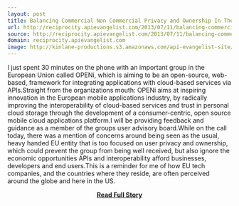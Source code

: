 ```yaml
---
layout: post
title: Balancing Commercial Non Commercial Privacy and Ownership In The World of APIs
url: http://reciprocity.apievangelist.com/2013/07/11/balancing-commercial-non-commercial-privacy-and-ownership-in-the-world-of-apis/
source: http://reciprocity.apievangelist.com/2013/07/11/balancing-commercial-non-commercial-privacy-and-ownership-in-the-world-of-apis/
domain: reciprocity.apievangelist.com
image: http://kinlane-productions.s3.amazonaws.com/api-evangelist-site/blog/openi-logo.png
---
```


<p>I just spent 30 minutes on the phone with an important group in the European Union called OPENi, which is aiming to be an open-source, web-based, framework for integrating applications with cloud-based services via APIs.Straight from the organizations mouth: OPENi aims at inspiring innovation in the European mobile applications industry, by radically improving the interoperability of cloud-based services and trust in personal cloud storage through the development of a consumer-centric, open source mobile cloud applications platform.I will be providing feedback and guidance as a member of the groups user advisory board.While on the call today, there was a mention of concerns around being seen as the usual, heavy handed EU entity that is too focused on user privacy and ownership, which could prevent the group from being well received, but also ignore the economic opportunities APIs and interoperability afford businesses, developers and end users.This is a reminder for me of how EU tech companies, and the countries where they reside, are often perceived around the globe and here in the US.</p>
<center><p><a href="http://reciprocity.apievangelist.com/2013/07/11/balancing-commercial-non-commercial-privacy-and-ownership-in-the-world-of-apis/" style='padding:25px; font-sze:18px; font-weight: bold;'>Read Full Story</a></p></center>
